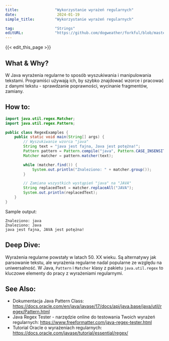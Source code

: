```yaml
---
title:                "Wykorzystanie wyrażeń regularnych"
date:                  2024-01-19
simple_title:         "Wykorzystanie wyrażeń regularnych"

tag:                  "Strings"
editURL:              "https://github.com/dogweather/forkful/blob/master/content/pl/java/using-regular-expressions.md"
---
```


{{< edit_this_page >}}

## What & Why?
W Java wyrażenia regularne to sposób wyszukiwania i manipulowania tekstami. Programiści używają ich, by szybko znajdować wzorce i pracować z danymi tekstu - sprawdzanie poprawności, wycinanie fragmentów, zamiany.

## How to:
```java
import java.util.regex.Matcher;
import java.util.regex.Pattern;

public class RegexExamples {
    public static void main(String[] args) {
        // Wyszukiwanie wzorca "java"
        String text = "java jest fajna, Java jest potężna!";
        Pattern pattern = Pattern.compile("java", Pattern.CASE_INSENSITIVE);
        Matcher matcher = pattern.matcher(text);

        while (matcher.find()) {
            System.out.println("Znaleziono: " + matcher.group());
        }

        // Zamiana wszystkich wystąpień "java" na "JAVA"
        String replacedText = matcher.replaceAll("JAVA");
        System.out.println(replacedText);
    }
}
```
Sample output:
```
Znaleziono: java
Znaleziono: Java
java jest fajna, JAVA jest potężna!
```

## Deep Dive:
Wyrażenia regularne powstały w latach 50. XX wieku. Są alternatywy jak parsowanie tekstu, ale wyrażenia regularne nadal popularne ze względu na uniwersalność. W Java, `Pattern` i `Matcher` klasy z pakietu `java.util.regex` to kluczowe elementy do pracy z wyrażeniami regularnymi.

## See Also:
- Dokumentacja Java Pattern Class: https://docs.oracle.com/en/java/javase/17/docs/api/java.base/java/util/regex/Pattern.html
- Java Regex Tester - narzędzie online do testowania Twoich wyrażeń regularnych: https://www.freeformatter.com/java-regex-tester.html
- Tutorial Oracle o wyrażeniach regularnych: https://docs.oracle.com/javase/tutorial/essential/regex/
